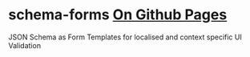 # schema-forms [On Github Pages](https://viigit.github.io/schema-forms/)
JSON Schema as Form Templates for localised and context specific UI Validation